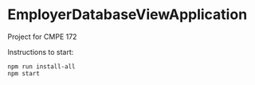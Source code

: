 # EmployerDatabaseViewApplication

Project for CMPE 172

Instructions to start:

```
npm run install-all
npm start
```

